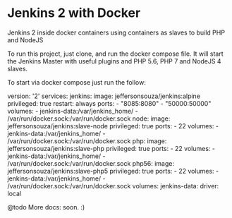 # Jenkins 2 with Docker
Jenkins 2 inside docker containers using containers as slaves to build PHP and NodeJS

To run this project, just clone, and run the docker compose file. It will start the Jenkins Master with useful plugins and PHP 5.6, PHP 7 and NodeJS 4 slaves.

To start via docker compose just run the follow:

version: '2'
services:
    jenkins:
        image: jeffersonsouza/jenkins:alpine
        privileged: true
        restart: always
        ports:
            - "8085:8080"
            - "50000:50000"
        volumes:
            - jenkins-data:/var/jenkins_home/
            - /var/run/docker.sock:/var/run/docker.sock
    node:
        image: jeffersonsouza/jenkins:slave-node
        privileged: true
        ports:
            - 22
        volumes:
            - jenkins-data:/var/jenkins_home/
            - /var/run/docker.sock:/var/run/docker.sock
    php:
        image: jeffersonsouza/jenkins:slave-php
        privileged: true
        ports:
            - 22
        volumes:
            - jenkins-data:/var/jenkins_home/
            - /var/run/docker.sock:/var/run/docker.sock
    php56:
        image: jeffersonsouza/jenkins:slave-php5
        privileged: true
        ports:
            - 22
        volumes:
            - jenkins-data:/var/jenkins_home/
            - /var/run/docker.sock:/var/run/docker.sock
volumes:
    jenkins-data:
        driver: local

@todo More docs: soon. :)
